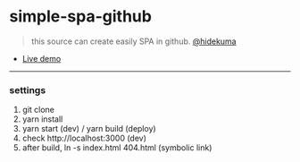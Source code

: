 # simple-spa-github
> this source can create easily SPA in github. [@hidekuma](https://github.com/hidekuma)
* [Live demo](https://hidekuma.github.io/simple-spa-github/)
---

### settings
1) git clone
2) yarn install
3) yarn start (dev) / yarn build (deploy)
4) check http://localhost:3000 (dev)
5) after build, ln -s index.html 404.html (symbolic link)
